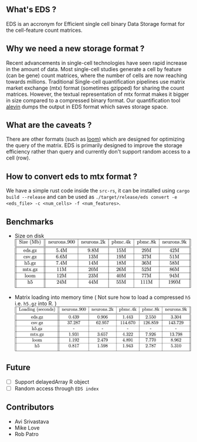 ## What's EDS ?
EDS is an accronym for Efficient single cell binary Data Storage format for the cell-feature count matrices.

## Why we need a new storage format ?
Recent advancements in single-cell technologies have seen rapid increase in the amount of data. Most single-cell studies generate a cell by feature (can be gene) count matrices, where the number of cells are now reaching towards millions. Traditional Single-cell quantification pipelines use matrix market exchange (mtx) format (sometimes gzipped) for sharing the count matrices. However, the textual representation of mtx format makes it bigger in size compared to a compressed binary format. Our quantification tool [alevin](https://combine-lab.github.io/alevin-tutorial/) dumps the output in EDS format which saves storage space.


## What are the caveats ?
There are other formats (such as [loom](https://github.com/linnarsson-lab/loompy)) which are designed for optimizing the query of the matrix. EDS is primarily designed to improve the storage efficiency rather than query and currently don't support random access to a cell (row).

## How to convert eds to mtx format ?
We have a simple rust code inside the `src-rs`, it can be installed using `cargo build --release` and can be used as `./target/release/eds convert -e <eds_file> -c <num_cells> -f <num_features>`.

## Benchmarks
* Size on disk
![Disk Space](https://github.com/COMBINE-lab/EDS/blob/master/benchmarks/size.jpg)

* Matrix loading into memory time ( Not sure how to load a compressed `h5` i.e. `h5.gz` into R. )
![Loading time](https://github.com/COMBINE-lab/EDS/blob/master/benchmarks/time.jpg)

## Future 
- [ ] Support delayedArray R object
- [ ] Random access through `EDS index`

## Contributors
- Avi Srivastava
- Mike Love
- Rob Patro
